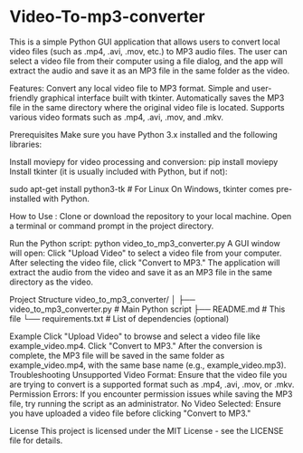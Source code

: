 # Video-To-mp3-converter
This is a simple Python GUI application that allows users to convert local video files (such as .mp4, .avi, .mov, etc.) to MP3 audio files. The user can select a video file from their computer using a file dialog, and the app will extract the audio and save it as an MP3 file in the same folder as the video.

Features:
Convert any local video file to MP3 format.
Simple and user-friendly graphical interface built with tkinter.
Automatically saves the MP3 file in the same directory where the original video file is located.
Supports various video formats such as .mp4, .avi, .mov, and .mkv.

Prerequisites
Make sure you have Python 3.x installed and the following libraries:

Install moviepy for video processing and conversion:
pip install moviepy
Install tkinter (it is usually included with Python, but if not):

sudo apt-get install python3-tk  # For Linux
On Windows, tkinter comes pre-installed with Python.

How to Use : 
Clone or download the repository to your local machine.
Open a terminal or command prompt in the project directory.

Run the Python script:
python video_to_mp3_converter.py
A GUI window will open:
Click "Upload Video" to select a video file from your computer.
After selecting the video file, click "Convert to MP3."
The application will extract the audio from the video and save it as an MP3 file in the same directory as the video.

Project Structure
video_to_mp3_converter/
│
├── video_to_mp3_converter.py  # Main Python script
├── README.md                  # This file
└── requirements.txt           # List of dependencies (optional)

Example
Click "Upload Video" to browse and select a video file like example_video.mp4.
Click "Convert to MP3."
After the conversion is complete, the MP3 file will be saved in the same folder as example_video.mp4, with the same base name (e.g., example_video.mp3).
Troubleshooting
Unsupported Video Format: Ensure that the video file you are trying to convert is a supported format such as .mp4, .avi, .mov, or .mkv.
Permission Errors: If you encounter permission issues while saving the MP3 file, try running the script as an administrator.
No Video Selected: Ensure you have uploaded a video file before clicking "Convert to MP3."

License
This project is licensed under the MIT License - see the LICENSE file for details.
